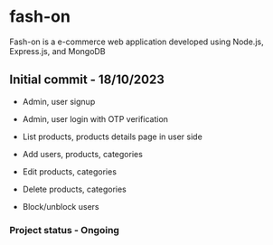 # fash-on
Fash-on is a e-commerce web application developed using Node.js, Express.js, and MongoDB

## Initial commit - 18/10/2023
- Admin, user signup
- Admin, user login with OTP verification

- List products, products details page in user side
- Add users, products, categories
- Edit products, categories
- Delete products, categories
- Block/unblock users

### Project status - Ongoing



